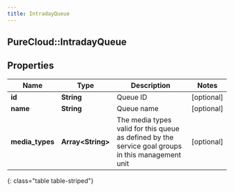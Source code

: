 ```yaml
---
title: IntradayQueue
---
```

## PureCloud::IntradayQueue

## Properties

|Name | Type | Description | Notes|
|------------ | ------------- | ------------- | -------------|
| **id** | **String** | Queue ID | [optional] |
| **name** | **String** | Queue name | [optional] |
| **media_types** | **Array&lt;String&gt;** | The media types valid for this queue as defined by the service goal groups in this management unit | [optional] |
{: class="table table-striped"}


